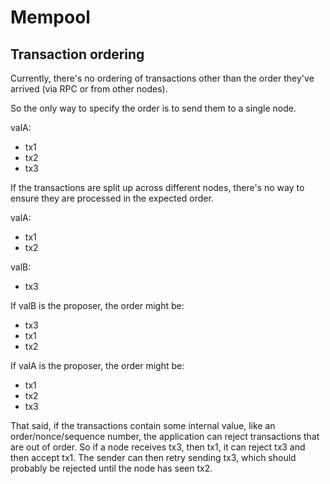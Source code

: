 # Mempool

## Transaction ordering

Currently, there's no ordering of transactions other than the order they've
arrived (via RPC or from other nodes).

So the only way to specify the order is to send them to a single node.

valA:
  - tx1
  - tx2
  - tx3

If the transactions are split up across different nodes, there's no way to
ensure they are processed in the expected order.

valA:
  - tx1
  - tx2

valB:
  - tx3

If valB is the proposer, the order might be:

  - tx3
  - tx1
  - tx2

If valA is the proposer, the order might be:

  - tx1
  - tx2
  - tx3

That said, if the transactions contain some internal value, like an
order/nonce/sequence number, the application can reject transactions that are
out of order. So if a node receives tx3, then tx1, it can reject tx3 and then
accept tx1. The sender can then retry sending tx3, which should probably be
rejected until the node has seen tx2.
